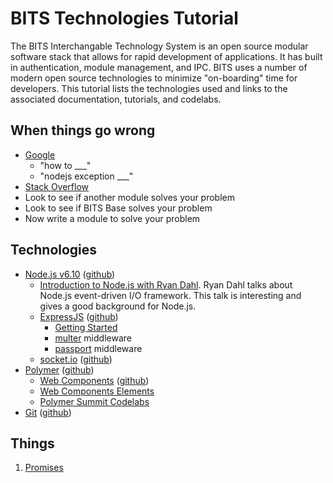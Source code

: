 # BITS Technologies Tutorial


The BITS Interchangable Technology System is an open source modular software stack that allows for rapid development of applications. It has built in authentication, module management, and IPC. BITS uses a number of modern open source technologies to minimize "on-boarding" time for developers. This tutorial lists the technologies used and links to the associated  documentation, tutorials, and codelabs.

## When things go wrong
- [Google](www.google.com)
  - "how to ___"
  - "nodejs exception ___"
- [Stack Overflow](https://stackoverflow.com/)
- Look to see if another module solves your problem
- Look to see if BITS Base solves your problem
- Now write a module to solve your problem

## Technologies
- [Node.js v6.10](https://nodejs.org/dist/latest-v6.x/docs/api/) ([github](https://github.com/nodejs/node))
  - [Introduction to Node.js with Ryan Dahl](https://youtu.be/jo_B4LTHi3I). Ryan Dahl talks about Node.js event-driven I/O framework. This talk is interesting and gives a good background for Node.js.
  - [ExpressJS](https://expressjs.com/) ([github](https://github.com/expressjs/express))
    - [Getting Started](https://expressjs.com/en/starter/hello-world.html)
    - [multer](https://github.com/expressjs/multer) middleware
    - [passport](http://passportjs.org/) middleware
  - [socket.io](https://socket.io/) ([github](https://github.com/socketio/socket.io))
- [Polymer](https://www.polymer-project.org/) ([github](https://github.com/Polymer/polymer))
  - [Web Components](https://www.webcomponents.org/introduction) ([github](https://github.com/webcomponents/webcomponentsjs))
  - [Web Components Elements](https://www.webcomponents.org/)
  - [Polymer Summit Codelabs](https://codelabs.developers.google.com/polymer-summit)
- [Git](https://git-scm.com/) ([github](https://github.com/git/git))

## Things
1. [Promises](promises.md)
